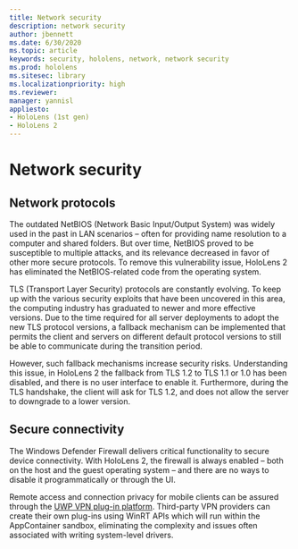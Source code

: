 ```yaml
---
title: Network security
description: network security
author: jbennett
ms.date: 6/30/2020
ms.topic: article
keywords: security, hololens, network, network security
ms.prod: hololens
ms.sitesec: library
ms.localizationpriority: high
ms.reviewer: 
manager: yannisl
appliesto:
- HoloLens (1st gen)
- HoloLens 2
---
```


# Network security

## Network protocols

The outdated NetBIOS (Network Basic Input/Output System) was widely used in the past in LAN scenarios – often for providing name resolution to a computer and shared folders. But over time, NetBIOS proved to be susceptible to multiple attacks, and its relevance decreased in favor of other more secure protocols. To remove this vulnerability issue, HoloLens 2 has eliminated the NetBIOS-related code from the operating system.

TLS (Transport Layer Security) protocols are constantly evolving. To keep up with the various security exploits that have been uncovered in this area, the computing industry has graduated to newer and more effective versions. Due to the time required for all server deployments to adopt the new TLS protocol versions, a fallback mechanism can be implemented that permits the client and servers on different default protocol versions to still be able to communicate during the transition period.

However, such fallback mechanisms increase security risks. Understanding this issue, in HoloLens 2 the fallback from TLS 1.2 to TLS 1.1 or 1.0 has been disabled, and there is no user interface to enable it. Furthermore, during the TLS handshake, the client will ask for TLS 1.2, and does not allow the server to downgrade to a lower version.

## Secure connectivity 

The Windows Defender Firewall delivers critical functionality to secure device connectivity. With HoloLens 2, the firewall is always enabled – both on the host and the guest operating system – and there are no ways to disable it programmatically or through the UI.

Remote access and connection privacy for mobile clients can be assured through the [UWP VPN plug-in platform](https://docs.microsoft.com/uwp/api/Windows.Networking.Vpn?view=winrt-19041). Third-party VPN providers can create their own plug-ins using WinRT APIs which will run within the AppContainer sandbox, eliminating the complexity and issues often associated with writing system-level drivers.
